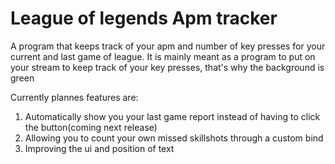 # League of legends Apm tracker
A program that keeps track of your apm and number of key presses for your current and last game of league.
It is mainly meant as a program to put on your stream to keep track of your key presses, that's why the background is green

Currently plannes features are:
1. Automatically show you your last game report instead of having to click the button(coming next release)
2. Allowing you to count your own missed skillshots through a custom bind
3. Improving the ui and position of text
